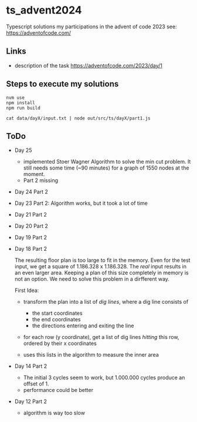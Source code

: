# ts_advent2024
Typescript solutions my participations in the advent of code 2023
see: https://adventofcode.com/

## Links
* description of the task
    https://adventofcode.com/2023/day/1

## Steps to execute my solutions

```(bash)
nvm use
npm install
npm run build

cat data/dayX/input.txt | node out/src/ts/dayX/part1.js 
```


## ToDo

* Day 25
  - implemented Stoer Wagner Algorithm to solve the min cut problem. It still needs some time (~90 minutes) for a graph of 1550 nodes at the moment.
  - Part 2 missing
* Day 24 Part 2
* Day 23 Part 2: Algorithm works, but it took a lot of time
* Day 21 Part 2
* Day 20 Part 2
* Day 19 Part 2
* Day 18 Part 2

  The resulting floor plan is too large to fit in the memory. Even for the test input, we get a square of 1.186.328 x 1.186.328. The _real_ input results in an even larger area.
  Keeping a plan of this size completely in memory is not an option. We need to solve this problem in a dirfferent way.

  First Idea: 

  * transform the plan into a list of _dig lines_, where a dig line consists of
      
      * the start coordinates
      * the end coordinates
      * the directions entering and exiting the line

  * for each row (y coordinate), get a list of dig lines _hitting_ this row, ordered by their x coordinates
  * uses this lists in the algorithm to measure the inner area
* Day 14 Part 2 
   * The initial 3 cycles seem to work, but 1.000.000 cycles produce an offset of 1.
   * performance could be better
*  Day 12 Part 2
   * algorithm is way too slow

